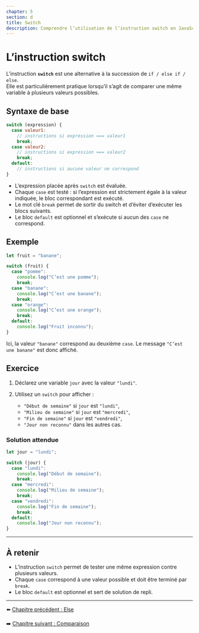 ```yaml
---
chapter: 5
section: d
title: Switch
description: Comprendre l’utilisation de l’instruction switch en JavaScript pour gérer plusieurs cas possibles de manière claire et lisible.
---
```


# L’instruction switch

L’instruction **`switch`** est une alternative à la succession de `if / else if / else`.  
Elle est particulièrement pratique lorsqu’il s’agit de comparer une même variable à plusieurs valeurs possibles.


## Syntaxe de base

```javascript
switch (expression) {
  case valeur1:
    // instructions si expression === valeur1
    break;
  case valeur2:
    // instructions si expression === valeur2
    break;
  default:
    // instructions si aucune valeur ne correspond
}
```

* L’expression placée après `switch` est évaluée.
* Chaque `case` est testé : si l’expression est strictement égale à la valeur indiquée, le bloc correspondant est exécuté.
* Le mot clé `break` permet de sortir du switch et d’éviter d’exécuter les blocs suivants.
* Le bloc `default` est optionnel et s’exécute si aucun des `case` ne correspond.


## Exemple

```javascript
let fruit = "banane";

switch (fruit) {
  case "pomme":
    console.log("C’est une pomme");
    break;
  case "banane":
    console.log("C’est une banane");
    break;
  case "orange":
    console.log("C’est une orange");
    break;
  default:
    console.log("Fruit inconnu");
}
```

Ici, la valeur `"banane"` correspond au deuxième `case`.
Le message `"C’est une banane"` est donc affiché.


## Exercice

1. Déclarez une variable `jour` avec la valeur `"lundi"`.
2. Utilisez un `switch` pour afficher :

   * `"Début de semaine"` si `jour` est `"lundi"`,
   * `"Milieu de semaine"` si `jour` est `"mercredi"`,
   * `"Fin de semaine"` si `jour` est `"vendredi"`,
   * `"Jour non reconnu"` dans les autres cas.

### Solution attendue

```javascript
let jour = "lundi";

switch (jour) {
  case "lundi":
    console.log("Début de semaine");
    break;
  case "mercredi":
    console.log("Milieu de semaine");
    break;
  case "vendredi":
    console.log("Fin de semaine");
    break;
  default:
    console.log("Jour non reconnu");
}
```

---

## À retenir

* L’instruction `switch` permet de tester une même expression contre plusieurs valeurs.
* Chaque `case` correspond à une valeur possible et doit être terminé par `break`.
* Le bloc `default` est optionnel et sert de solution de repli.

---

⬅️ [Chapitre précédent : Else](./c_else.md)

➡️ [Chapitre suivant : Comparaison](./e_Comparaison.md)

